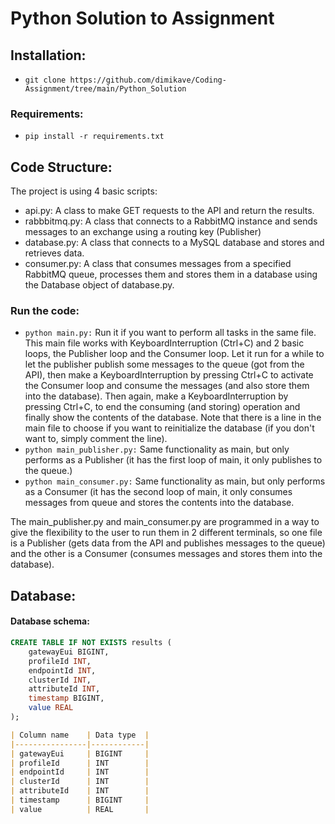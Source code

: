 # Python Solution to Assignment

## Installation:
- `git clone https://github.com/dimikave/Coding-Assignment/tree/main/Python_Solution`

### Requirements:
- `pip install -r requirements.txt`

## Code Structure:
The project is using 4 basic scripts:

- api.py: A class to make GET requests to the API and return the results.
- rabbbitmq.py: A class that connects to a RabbitMQ instance and sends messages to an exchange using a routing key (Publisher)
- database.py: A class that connects to a MySQL database and stores and retrieves data.
- consumer.py: A class that consumes messages from a specified RabbitMQ queue, processes them and stores them in a database using the Database object of database.py.

### Run the code:
- `python main.py:` Run it if you want to perform all tasks in the same file. This main file works with KeyboardInterruption (Ctrl+C) and 2 basic loops, the Publisher loop and the Consumer loop. Let it run for a while to let the publisher publish some messages to the queue (got from the API), then make a KeyboardInterruption by pressing Ctrl+C to activate the Consumer loop and consume the messages (and also store them into the database). Then again, make a KeyboardInterruption by pressing Ctrl+C, to end the consuming (and storing) operation and finally show the contents of the database. Note that there is a line in the main file to choose if you want to reinitialize the database (if you don't want to, simply comment the line).
- `python main_publisher.py:` Same functionality as main, but only performs as a Publisher (it has the first loop of main, it only publishes to the queue.)
- `python main_consumer.py:` Same functionality as main, but only performs as a Consumer (it has the second loop of main, it only consumes messages from queue and stores the contents into the database.

The main_publisher.py and main_consumer.py are programmed in a way to give the flexibility to the user to run them in 2 different terminals, so one file is a Publisher (gets data from the API and publishes messages to the queue) and the other is a Consumer (consumes messages and stores them into the database).

## Database:
#### Database schema:
```sql
CREATE TABLE IF NOT EXISTS results (
    gatewayEui BIGINT,
    profileId INT,
    endpointId INT,
    clusterId INT,
    attributeId INT,
    timestamp BIGINT,
    value REAL
);
```
```markdown
| Column name    | Data type  |
|----------------|------------|
| gatewayEui     | BIGINT     |
| profileId      | INT        |
| endpointId     | INT        |
| clusterId      | INT        |
| attributeId    | INT        |
| timestamp      | BIGINT     |
| value          | REAL       |
```
